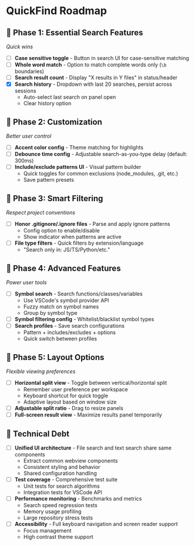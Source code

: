# QuickFind Roadmap

## 🚀 Phase 1: Essential Search Features
*Quick wins*

- [ ] **Case sensitive toggle** - Button in search UI for case-sensitive matching
- [ ] **Whole word match** - Option to match complete words only (`\b` boundaries)
- [ ] **Search result count** - Display "X results in Y files" in status/header
- [X] **Search history** - Dropdown with last 20 searches, persist across sessions
  - Auto-select last search on panel open
  - Clear history option

## 🎨 Phase 2: Customization
*Better user control*

- [ ] **Accent color config** - Theme matching for highlights
- [ ] **Debounce time config** - Adjustable search-as-you-type delay (default: 300ms)
- [ ] **Include/exclude patterns UI** - Visual pattern builder
  - Quick toggles for common exclusions (node_modules, .git, etc.)
  - Save pattern presets

## 🔧 Phase 3: Smart Filtering
*Respect project conventions*

- [ ] **Honor .gitignore/.ignore files** - Parse and apply ignore patterns
  - Config option to enable/disable
  - Show indicator when patterns are active
- [ ] **File type filters** - Quick filters by extension/language
  - "Search only in: JS/TS/Python/etc."

## 🎯 Phase 4: Advanced Features
*Power user tools*

- [ ] **Symbol search** - Search functions/classes/variables
  - Use VSCode's symbol provider API
  - Fuzzy match on symbol names
  - Group by symbol type
- [ ] **Symbol filtering config** - Whitelist/blacklist symbol types
- [ ] **Search profiles** - Save search configurations
  - Pattern + includes/excludes + options
  - Quick switch between profiles

## 🔀 Phase 5: Layout Options
*Flexible viewing preferences*

- [ ] **Horizontal split view** - Toggle between vertical/horizontal split
  - Remember user preference per workspace
  - Keyboard shortcut for quick toggle
  - Adaptive layout based on window size
- [ ] **Adjustable split ratio** - Drag to resize panels
- [ ] **Full-screen result view** - Maximize results panel temporarily

## 🚧 Technical Debt
- [ ] **Unified UI architecture** - File search and text search share same components
  - Extract common webview components
  - Consistent styling and behavior
  - Shared configuration handling
- [ ] **Test coverage** - Comprehensive test suite
  - Unit tests for search algorithms
  - Integration tests for VSCode API
- [ ] **Performance monitoring** - Benchmarks and metrics
  - Search speed regression tests
  - Memory usage profiling
  - Large repository stress tests
- [ ] **Accessibility** - Full keyboard navigation and screen reader support
  - Focus management
  - High contrast theme support 